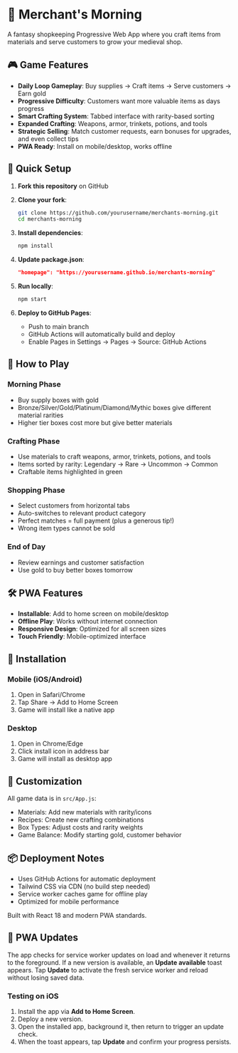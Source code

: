 # 🏰 Merchant's Morning

A fantasy shopkeeping Progressive Web App where you craft items from materials and serve customers to grow your medieval shop.

## 🎮 Game Features

- **Daily Loop Gameplay**: Buy supplies → Craft items → Serve customers → Earn gold
- **Progressive Difficulty**: Customers want more valuable items as days progress
- **Smart Crafting System**: Tabbed interface with rarity-based sorting
- **Expanded Crafting**: Weapons, armor, trinkets, potions, and tools
- **Strategic Selling**: Match customer requests, earn bonuses for upgrades, and even collect tips
- **PWA Ready**: Install on mobile/desktop, works offline

## 🚀 Quick Setup

1. **Fork this repository** on GitHub
2. **Clone your fork**:
   ```bash
   git clone https://github.com/yourusername/merchants-morning.git
   cd merchants-morning
   ```

3. **Install dependencies**:
   ```bash
   npm install
   ```

4. **Update package.json**:
   ```json
   "homepage": "https://yourusername.github.io/merchants-morning"
   ```

5. **Run locally**:
   ```bash
   npm start
   ```

6. **Deploy to GitHub Pages**:
   - Push to main branch
   - GitHub Actions will automatically build and deploy
   - Enable Pages in Settings → Pages → Source: GitHub Actions

## 🎯 How to Play

### Morning Phase
- Buy supply boxes with gold
- Bronze/Silver/Gold/Platinum/Diamond/Mythic boxes give different material rarities
- Higher tier boxes cost more but give better materials

### Crafting Phase
- Use materials to craft weapons, armor, trinkets, potions, and tools
- Items sorted by rarity: Legendary → Rare → Uncommon → Common
- Craftable items highlighted in green

### Shopping Phase
- Select customers from horizontal tabs
- Auto-switches to relevant product category
- Perfect matches = full payment (plus a generous tip!)
- Wrong item types cannot be sold

### End of Day
- Review earnings and customer satisfaction
- Use gold to buy better boxes tomorrow

## 🛠️ PWA Features

- **Installable**: Add to home screen on mobile/desktop
- **Offline Play**: Works without internet connection
- **Responsive Design**: Optimized for all screen sizes
- **Touch Friendly**: Mobile-optimized interface

## 📱 Installation

### Mobile (iOS/Android)
1. Open in Safari/Chrome
2. Tap Share → Add to Home Screen
3. Game will install like a native app

### Desktop
1. Open in Chrome/Edge
2. Click install icon in address bar
3. Game will install as desktop app

## 🎨 Customization

All game data is in `src/App.js`:
- Materials: Add new materials with rarity/icons
- Recipes: Create new crafting combinations
- Box Types: Adjust costs and rarity weights
- Game Balance: Modify starting gold, customer behavior

## 📦 Deployment Notes

- Uses GitHub Actions for automatic deployment
- Tailwind CSS via CDN (no build step needed)
- Service worker caches game for offline play
- Optimized for mobile performance

Built with React 18 and modern PWA standards.
## 🔄 PWA Updates

The app checks for service worker updates on load and whenever it returns to the foreground. If a new version is available, an **Update available** toast appears. Tap **Update** to activate the fresh service worker and reload without losing saved data.

### Testing on iOS
1. Install the app via **Add to Home Screen**.
2. Deploy a new version.
3. Open the installed app, background it, then return to trigger an update check.
4. When the toast appears, tap **Update** and confirm your progress persists.


